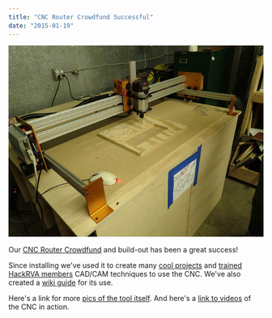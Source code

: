 ```yaml
---
title: "CNC Router Crowdfund Successful"
date: "2015-01-19"
---
```


![HackRVA_CNCrouter2](images/HackRVA_CNCrouter2.jpg)
<!-- [](http://www.hackrva.org/blog/wp-content/uploads/2015/02/HackRVA_CNCrouter2.jpg) -->

Our [CNC Router Crowdfund](https://www.indiegogo.com/projects/cnc-router-for-hackrva) and build-out has been a great success!

Since installing we've used it to create many [cool projects](https://www.flickr.com/photos/hackrva/sets/72157649947029027/) and [trained HackRVA members](http://www.meetup.com/HackRVA-Meetup/events/219756047/) CAD/CAM techniques to use the CNC. We've also created a [wiki guide](http://www.hackrva.org/wiki/index.php?title=CNC_Mogul_Router) for its use.

Here's a link for more [pics of the tool itself](https://www.flickr.com/photos/hackrva/sets/72157645798695112/). And here's a [link to videos](https://www.youtube.com/playlist?list=PLU8T7ojvmv5ODKpdMP6SqMbg0Ee7hHdDo) of the CNC in action.
